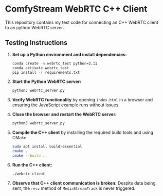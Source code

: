 # ComfyStream WebRTC C++ Client  

This repository contains my test code for connecting an C++ WebRTC client to an python WebRTC server.

## Testing Instructions  

1. **Set up a Python environment and install dependencies:**  

   ```bash
   conda create -n webrtc_test python=3.11
   conda activate webrtc_test
   pip install -r requirements.txt
   ```

2. **Start the Python WebRTC server:**  

   ```bash
   python3 webrtc_server.py
   ```

3. **Verify WebRTC functionality** by opening `index.html` in a browser and ensuring the JavaScript example runs without issues.  

4. **Close the browser and restart the WebRTC server:**  

   ```bash
   python3 webrtc_server.py
   ```

5. **Compile the C++ client** by installing the required build tools and using CMake:  

   ```bash
   sudo apt install build-essential
   cmake .
   cmake --build .
   ```

6. **Run the C++ client:**  

   ```bash
   ./webrtc-client
   ```
  
7. **Observe that C++ client communication is broken:** Despite data being sent, the `recv` method of `MediaStreamTrack` is never triggered.
